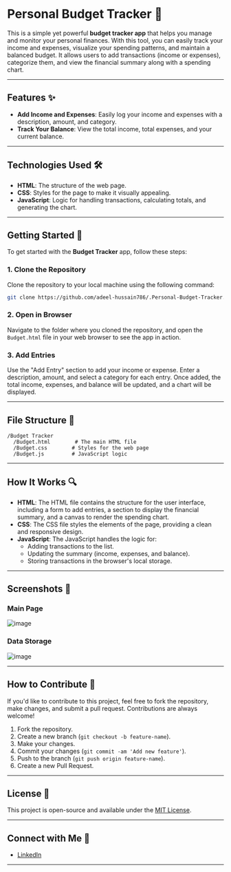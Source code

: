 # Personal Budget Tracker 💸

This is a simple yet powerful **budget tracker app** that helps you manage and monitor your personal finances. With this tool, you can easily track your income and expenses, visualize your spending patterns, and maintain a balanced budget. It allows users to add transactions (income or expenses), categorize them, and view the financial summary along with a spending chart.

---

## Features ✨

- **Add Income and Expenses**: Easily log your income and expenses with a description, amount, and category.
- **Track Your Balance**: View the total income, total expenses, and your current balance.

---

## Technologies Used 🛠️

- **HTML**: The structure of the web page.
- **CSS**: Styles for the page to make it visually appealing.
- **JavaScript**: Logic for handling transactions, calculating totals, and generating the chart.
---

## Getting Started 🚀

To get started with the **Budget Tracker** app, follow these steps:

### 1. Clone the Repository

Clone the repository to your local machine using the following command:

```bash
git clone https://github.com/adeel-hussain786/.Personal-Budget-Tracker.git
```

### 2. Open in Browser

Navigate to the folder where you cloned the repository, and open the `Budget.html` file in your web browser to see the app in action.

### 3. Add Entries

Use the "Add Entry" section to add your income or expense. Enter a description, amount, and select a category for each entry. Once added, the total income, expenses, and balance will be updated, and a chart will be displayed.

---

## File Structure 📁

```
/Budget Tracker
  /Budget.html        # The main HTML file
  /Budget.css        # Styles for the web page
  /Budget.js         # JavaScript logic
```

---

## How It Works 🔍

- **HTML**: The HTML file contains the structure for the user interface, including a form to add entries, a section to display the financial summary, and a canvas to render the spending chart.
- **CSS**: The CSS file styles the elements of the page, providing a clean and responsive design.
- **JavaScript**: The JavaScript handles the logic for:
  - Adding transactions to the list.
  - Updating the summary (income, expenses, and balance).
  - Storing transactions in the browser's local storage.
    

---

## Screenshots 📸

### Main Page
![image](https://github.com/user-attachments/assets/6cfb8e29-c79b-4a59-bdc6-ed47898eb46a)


### Data Storage 
![image](https://github.com/user-attachments/assets/4d228270-100f-4ab7-80fc-801a6dfc2683)

---

## How to Contribute 🤝

If you'd like to contribute to this project, feel free to fork the repository, make changes, and submit a pull request. Contributions are always welcome!

1. Fork the repository.
2. Create a new branch (`git checkout -b feature-name`).
3. Make your changes.
4. Commit your changes (`git commit -am 'Add new feature'`).
5. Push to the branch (`git push origin feature-name`).
6. Create a new Pull Request.

---

## License 📜

This project is open-source and available under the [MIT License](LICENSE).

---

## Connect with Me 🤗

- [LinkedIn](https://www.linkedin.com/in/adeel-hussain-b2a0a5302/)
 ---
